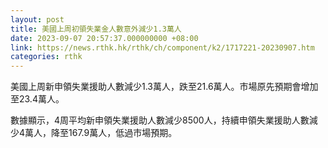 ```yaml
---
layout: post
title: 美國上周初領失業金人數意外減少1.3萬人
date: 2023-09-07 20:57:37.000000000 +08:00
link: https://news.rthk.hk/rthk/ch/component/k2/1717221-20230907.htm
categories: rthk
---
```


美國上周新申領失業援助人數減少1.3萬人，跌至21.6萬人。市場原先預期會增加至23.4萬人。

數據顯示，4周平均新申領失業援助人數減少8500人，持續申領失業援助人數減少4萬人，降至167.9萬人，低過市場預期。
